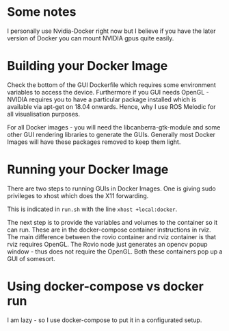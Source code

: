 # Some notes

I personally use Nvidia-Docker right now but I believe if you have the later version of Docker you can mount NVIDIA gpus quite easily.

# Building your Docker Image
Check the bottom of the GUI Dockerfile which requires some environment variables to access the device. Furthermore if you GUI needs OpenGL - NVIDIA requires you to have a particular package installed which is available via apt-get on 18.04 onwards. Hence, why I use ROS Melodic for all visualisation purposes. 

For all Docker images - you will need the libcanberra-gtk-module and some other GUI rendering libraries to generate the GUIs. Generally most Docker Images will have these packages removed to keep them light.

# Running your Docker Image
There are two steps to running GUIs in Docker Images. One is giving sudo privileges to xhost which does the X11 forwarding.

This is indicated in ```run.sh``` with the line ```xhost +local:docker```.

The next step is to provide the variables and volumes to the container so it can run. These are in the docker-compose container instructions in rviz. The main difference between the rovio container and rviz container is that rviz requires OpenGL. The Rovio node just generates an opencv popup window - thus does not require the OpenGL. Both these containers pop up a GUI of somesort.

# Using docker-compose vs docker run
I am lazy - so I use docker-compose to put it in a configurated setup.
